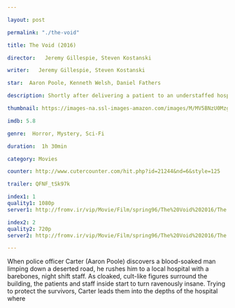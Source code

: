 ```yaml
---

layout: post

permalink: "./the-void"

title: The Void (2016)

director:   Jeremy Gillespie, Steven Kostanski

writer:   Jeremy Gillespie, Steven Kostanski

star:  Aaron Poole, Kenneth Welsh, Daniel Fathers 

description: Shortly after delivering a patient to an understaffed hospital, a police officer experiences strange and violent occurrences seemingly linked to a group of mysterious hooded figures.

thumbnail: https://images-na.ssl-images-amazon.com/images/M/MV5BNzU0MzgxMjAtYjU0NC00ZWYyLTljZWUtNTRkNzBhZTYwYzY4XkEyXkFqcGdeQXVyMTM2MzgyOTU@._V1_QL50_.jpg

imdb: 5.8

genre:  Horror, Mystery, Sci-Fi 

duration:  1h 30min

category: Movies

counter: http://www.cutercounter.com/hit.php?id=21244&nd=6&style=125

trailer: QFNF_tSk97k

index1: 1
quality1: 1080p
server1: http://fromv.ir/vip/Movie/Film/spring96/The%20Void%202016/The.Void.2016.1080p.6CH.ShAaNiG%5BFromAnime%5D.mkv

index2: 2
quality2: 720p
server2: http://fromv.ir/vip/Movie/Film/spring96/The%20Void%202016/The.Void.2016.720p.ShAaNiG%5BFromAnime%5D.mkv

---
```


When police officer Carter (Aaron Poole) discovers a blood-soaked man limping down a deserted road, he rushes him to a local hospital with a barebones, night shift staff. As cloaked, cult-like figures surround the building, the patients and staff inside start to turn ravenously insane. Trying to protect the survivors, Carter leads them into the depths of the hospital where 